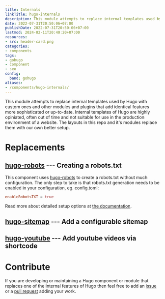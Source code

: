 ```yaml
---
title: Internals
linkTitle: hugo-internals
description: This module attempts to replace internal templates used by Hugo with custom ones and other modules and plugins that add identical features more sophisticated or up-to-date. Internal templates of Hugo are highly opiniated, often out of time and not suitable for use in the production environment of a website. The layouts in this repo and it's modules replace them with our own better setup.
date: 2022-07-31T20:50:06+07:00
publishDate: 2022-07-31T20:50:06+07:00
lastmod: 2024-02-11T20:40:20+07:00
resources:
- src: header-card.png
categories:
- components
tags:
- gohugo
- component
- seo
config:
  band: gohugo
aliases:
- /components/hugo-internals/
---
```


This module attempts to replace internal templates used by Hugo with custom ones and other modules and plugins that add identical features more sophisticated or up-to-date. Internal templates of Hugo are highly opiniated, often out of time and not suitable for use in the production environment of a website. The layouts in this repo and it's modules replace them with our own better setup.

# Replacements

## [hugo-robots](https://github.com/davidsneighbour/hugo-robots) --- Creating a robots.txt

This component uses [hugo-robots](https://github.com/davidsneighbour/hugo-robots) to create a robots.txt without much configuration. The only step to take is that robots.txt generation needs to be enabled in your configuration, eg. config.toml:

```toml
enableRobotsTXT = true

```

Read more about detailed setup options at [the documentation](https://kollitsch.dev/gohugo/robots/).

## [hugo-sitemap](https://github.com/davidsneighbour/hugo-sitemap) --- Add a configurable sitemap

## [hugo-youtube](https://github.com/davidsneighbour/hugo-youtube) --- Add youtube videos via shortcode

# Contribute

If you are developing or maintaining a Hugo component or module that replaces one of the internal features of Hugo then feel free to add an [issue](https://github.com/davidsneighbour/hugo-blockify/issues) or a [pull request](https://github.com/davidsneighbour/hugo-internals/compare) adding your work.
